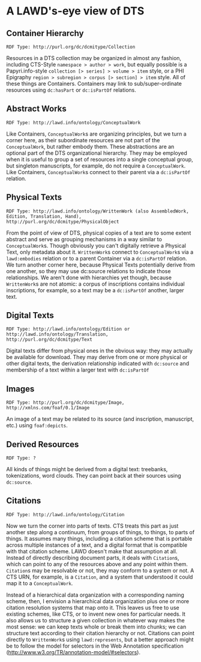 # A LAWD's-eye view of DTS

## Container Hierarchy
`RDF Type: http://purl.org/dc/dcmitype/Collection`

Resources in a DTS collection may be organized in almost any fashion, including CTS-Style `namespace > author > work`, but equally possible is a Papyri.info-style `collection [> series] > volume > item` style, or a PHI Epigraphy `region > subregion > corpus [> section] > item` style. All of these things are Containers. Containers may link to sub/super-ordinate resources using `dc:hasPart` or `dc:isPartOf` relations.

## Abstract Works
`RDF Type: http://lawd.info/ontology/ConceptualWork`

Like Containers, `ConceptualWork`s are organizing principles, but we turn a corner here, as their subordinate resources are not part of the `ConceptualWork`, but rather embody them. These abstractions are an optional part of the DTS organizational hierarchy. They may be employed when it is useful to group a set of resources into a single conceptual group, but singleton manuscripts, for example, do not require a `ConceptualWork`. Like Containers, `ConceptualWork`s connect to their parent via a `dc:isPartOf` relation.

## Physical Texts
`RDF Type: http://lawd.info/ontology/WrittenWork (also AssembledWork, Edition, Translation, Hand), http://purl.org/dc/dcmitype/PhysicalObject`

From the point of view of DTS, physical copies of a text are to some extent abstract and serve as grouping mechanisms in a way similar to `ConceptualWork`s. Though obviously you can't digitally retrieve a Physical Text, only metadata about it. `WrittenWork`s connect to `ConceptualWork`s via a `lawd:embodies` relation or to a parent Container via a `dc:isPartOf` relation. We turn another corner here, because Physical Texts potentially derive from one another, so they may use dc:source relations to indicate those relationships. We aren't done with hierarchies yet though, because `WrittenWork`s are not atomic: a corpus of inscriptions contains individual inscriptions, for example, so a text may be a `dc:isPartOf` another, larger text.

## Digital Texts
`RDF Type: http://lawd.info/ontology/Edition or http://lawd.info/ontology/Translation, http://purl.org/dc/dcmitype/Text`

Digital texts differ from physical ones in the obvious way: they may actually be available for download. They may derive from one or more physical or other digital texts, the derivation relationship indicated with `dc:source` and membership of a text within a larger text with `dc:isPartOf`

## Images
`RDF Type: http://purl.org/dc/dcmitype/Image, http://xmlns.com/foaf/0.1/Image`

An image of a text may be related to its source (and inscription, manuscript, etc.) using `foaf:depicts`.

## Derived Resources
`RDF Type: ?`

All kinds of things might be derived from a digital text: treebanks, tokenizations, word clouds. They can point back at their sources using `dc:source`.

## Citations
`RDF Type: http://lawd.info/ontology/Citation`

Now we turn the corner into parts of texts. CTS treats this part as just another step along a continuum, from groups of things, to things, to parts of things.  It assumes many things, including a citation scheme that is portable across multiple instances of a text, and a digital format that is compatible with that citation scheme. LAWD doesn't make that assumption at all. Instead of directly describing document parts, it deals with `Citation`s, which can point to any of the resources above and any point within them. `Citation`s may be resolvable or not, they may conform to a system or not. A CTS URN, for example, is a `Citation`, and a system that understood it could map it to a `ConceptualWork`.

Instead of a hierarchical data organization with a corresponding naming scheme, then, I envision a hierarchical data organization plus one or more citation resolution systems that map onto it. This leaves us free to use existing schemes, like CTS, or to invent new ones for particular needs. It also allows us to structure a given collection in whatever way makes the most sense: we can keep texts whole or break them into chunks; we can structure text according to their citation hierarchy or not. Citations can point directly to `WrittenWork`s using `lawd:represents`, but a better approach might be to follow the model for selectors in the Web Annotation specification (http://www.w3.org/TR/annotation-model/#selectors).
